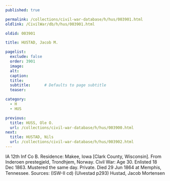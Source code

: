 ```yaml
---
published: true

permalink: /collections/civil-war-database/h/hus/003901.html
oldlink: /CivilWar/db/h/hus/003901.html

oldid: 003901

title: HUSTAD, Jacob M.

pagelist:
  exclude: false
  order: 3901
  image: 
  alt:
  caption:
  title:
  subtitle:      # Defaults to page subtitle
  teaser:

category: 
  - H 
  - HUS

previous:
  title: HUSS, Ole O.
  url: /collections/civil-war-database/h/hus/003900.html  
next:
  title: HUSTAD, Nils
  url: /collections/civil-war-database/h/hus/003902.html   
---
```

IA 12th Inf Co B. Residence: Makee, Iowa [Clark County, Wisconsin]. From Inderoen prestegjeld, Trondhjem, Norway. Civil War: Age 30. Enlisted 18 Dec 1863. Mustered the same day. Private. Died 29 Jun 1864 at Memphis, Tennessee. Sources: (ISW-II cd) (Ulvestad p293) &#147;Hustad, Jacob Mortensen&#148;
